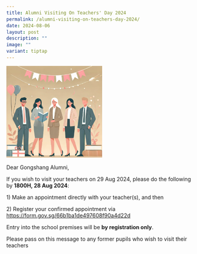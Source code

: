 ```yaml
---
title: Alumni Visiting On Teachers' Day 2024
permalink: /alumni-visiting-on-teachers-day-2024/
date: 2024-08-06
layout: post
description: ""
image: ""
variant: tiptap
---
```

<div class="isomer-image-wrapper">
<img style="width: 50%;" height="auto" width="100%" alt="" src="/images/2024 uploads/TD.png">
</div>
<p>Dear Gongshang Alumni,</p>
<p>If you wish to visit your teachers on 29 Aug 2024, please do the following
by <strong>1800H, 28 Aug 2024</strong>:</p>
<p></p>
<p>1) Make an appointment directly with your teacher(s), and then</p>
<p>2) Register your confirmed appointment via <a href="https://form.gov.sg/66b1ba1de497608f90a4d22d" rel="noopener noreferrer nofollow" target="_blank">https://form.gov.sg/66b1ba1de497608f90a4d22d</a>
</p>
<p></p>
<p>Entry into the school premises will be <strong>by registration only</strong>.</p>
<p>Please pass on this message to any former pupils who wish to visit their
teachers</p>